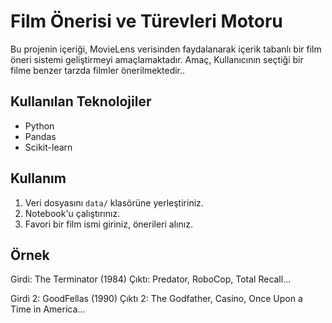 
# Film Önerisi ve Türevleri Motoru

Bu projenin içeriği, MovieLens verisinden faydalanarak içerik tabanlı bir film öneri sistemi geliştirmeyi amaçlamaktadır. Amaç, Kullanıcının seçtiği bir filme benzer tarzda filmler önerilmektedir..

## Kullanılan Teknolojiler
- Python
- Pandas
- Scikit-learn

## Kullanım
1. Veri dosyasını `data/` klasörüne yerleştiriniz.
2. Notebook'u çalıştırınız.
3. Favori bir film ismi giriniz, önerileri alınız.

## Örnek
Girdi: The Terminator (1984) 
Çıktı: Predator, RoboCop, Total Recall...

Girdi 2: GoodFellas (1990)
Çıktı 2: The Godfather, Casino, Once Upon a Time in America...
